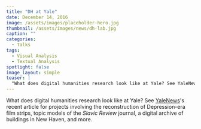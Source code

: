 ```yaml
---
title: "DH at Yale"
date: December 14, 2016
image: /assets/images/placeholder-hero.jpg
thumbnail: /assets/images/news/dh-lab.jpg
caption: ""
categories: 
  - Talks
tags:
  - Visual Analysis
  - Textual Analysis
spotlight: false 
image_layout: simple
teaser: |
  "What does digital humanities research look like at Yale? See YaleNews's recent article for projects involving the reconstruction of Depression-era film strips, topic models of the Slavic Review..."
---
```


What does digital humanities research look like at Yale? See [YaleNews](http://news.yale.edu/2016/12/12/space-share-ideas-and-experiment-digital-humanities)'s recent article for projects involving the reconstruction of Depression-era film strips, topic models of the *Slavic Review* journal, a digital archive of buildings in New Haven, and more.